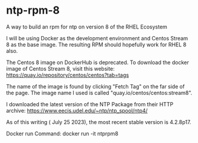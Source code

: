 # ntp-rpm-8
A way to build an rpm for ntp on version 8 of the RHEL Ecosystem

I will be using Docker as the development environment and Centos Stream 8 as the base image. The resulting RPM should hopefully work for RHEL 8 also.

The Centos 8 image on DockerHub is deprecated. To download the docker image of Centos Stream 8, visit this website: https://quay.io/repository/centos/centos?tab=tags

The name of the image is found by clicking "Fetch Tag" on the far side of the page. The image name I used is called "quay.io/centos/centos:stream8".

I downloaded the latest version of the NTP Package from their HTTP archive: https://www.eecis.udel.edu/~ntp/ntp_spool/ntp4/

As of this writing ( July 25 2023), the most recent stable version is 4.2.8p17.

Docker run Command: docker run -it ntprpm8




